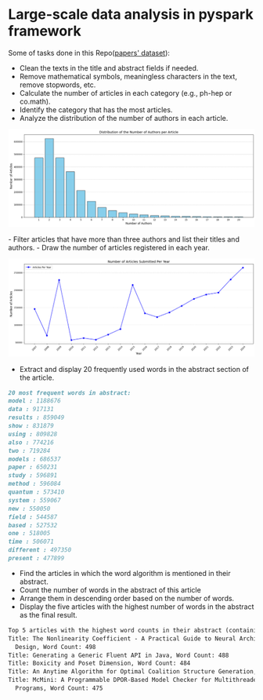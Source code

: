 # Large-scale data analysis in pyspark framework

Some of tasks done in this Repo([papers' dataset](https://drive.google.com/file/d/1-EhpZaY5gvbgNuEU5IskmlQ0EnNAG5cu/view?usp=drive_link)):
- Clean the texts in the title and abstract fields if needed. 
- Remove mathematical symbols, meaningless characters in the text, remove stopwords, etc. 
- Calculate the number of articles in each category (e.g., ph-hep or co.math).
- Identify the category that has the most articles.
- Analyze the distribution of the number of authors in each article. 
<p align="center">
    <img src="1.png" alt="Descriptive Alt Text" class="fit-width-image">
</p>
- Filter articles that have more than three authors and list their titles and authors. 
- Draw the number of articles registered in each year. 
<p align="center">
    <img src="2.png" alt="Descriptive Alt Text" class="fit-width-image">
</p>

- Extract and display 20 frequently used words in the abstract section of the article.
```markdown
20 most frequent words in abstract:
model : 1188676
data : 917131
results : 859049
show : 831879
using : 809828
also : 774216
two : 719284
models : 686537
paper : 650231
study : 596891
method : 596084
quantum : 573410
system : 559067
new : 550050
field : 544587
based : 527532
one : 518005
time : 506071
different : 497350
present : 477899
```
- Find the articles in which the word algorithm is mentioned in their abstract. 
- Count the number of words in the abstract of this article 
- Arrange them in descending order based on the number of words. 
- Display the five articles with the highest number of words in the abstract as the final result.   
```markdown
Top 5 articles with the highest word counts in their abstract (containing 'algorithm'):
Title: The Nonlinearity Coefficient - A Practical Guide to Neural Architecture
  Design, Word Count: 498
Title: Generating a Generic Fluent API in Java, Word Count: 488
Title: Boxicity and Poset Dimension, Word Count: 484
Title: An Anytime Algorithm for Optimal Coalition Structure Generation, Word Count: 484
Title: McMini: A Programmable DPOR-Based Model Checker for Multithreaded
  Programs, Word Count: 475
```
